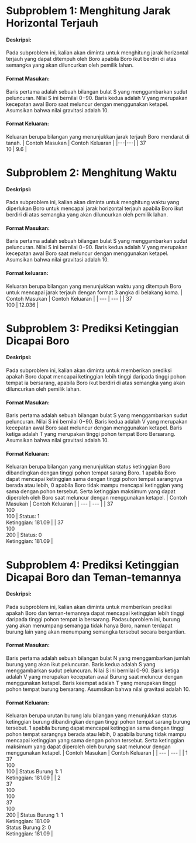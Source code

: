 # Subproblem 1: Menghitung Jarak Horizontal Terjauh

#### Deskripsi:

Pada subproblem ini, kalian akan diminta untuk menghitung jarak horizontal terjauh yang dapat ditempuh oleh Boro apabila Boro ikut berdiri di atas semangka yang akan diluncurkan oleh pemilik lahan.

#### Format Masukan:

Baris pertama adalah sebuah bilangan bulat S yang menggambarkan sudut peluncuran. Nilai S ini bernilai 0−90. Baris kedua adalah V yang merupakan kecepatan awal Boro saat meluncur dengan menggunakan ketapel. Asumsikan bahwa nilai gravitasi adalah 10.

#### Format Keluaran:

Keluaran berupa bilangan yang menunjukkan jarak terjauh Boro mendarat di tanah.
| Contoh Masukan | Contoh Keluaran |
|---|---|
| 37<br>10 | 9.6 |

# Subproblem 2: Menghitung Waktu

#### Deskripsi:

Pada subproblem ini, kalian akan diminta untuk menghitung waktu yang diperlukan Boro untuk mencapai jarak horizontal terjauh apabila Boro ikut berdiri di atas semangka yang akan diluncurkan oleh pemilik lahan.

#### Format Masukan:

Baris pertama adalah sebuah bilangan bulat S yang menggambarkan sudut peluncuran. Nilai S ini bernilai 0−90. Baris kedua adalah V yang merupakan kecepatan awal Boro saat meluncur dengan menggunakan ketapel. Asumsikan bahwa nilai gravitasi adalah 10.

#### Format keluaran:

Keluaran berupa bilangan yang menunjukkan waktu yang ditempuh Boro untuk mencapai jarak terjauh dengan format 3 angka di belakang koma.
| Contoh Masukan | Contoh Keluaran |
| --- | --- |
| 37<br>100 | 12.036 |

# Subproblem 3: Prediksi Ketinggian Dicapai Boro

#### Deskripsi:

Pada subproblem ini, kalian akan diminta untuk memberikan prediksi apakah Boro dapat mencapai ketinggian lebih tinggi daripada tinggi pohon tempat ia bersarang, apabila Boro ikut berdiri di atas semangka yang akan diluncurkan oleh pemilik lahan.

#### Format Masukan:

Baris pertama adalah sebuah bilangan bulat S yang menggambarkan sudut peluncuran. Nilai S ini bernilai 0−90. Baris kedua adalah V yang merupakan kecepatan awal Boro saat meluncur dengan menggunakan ketapel. Baris ketiga adalah T yang merupakan tinggi pohon tempat Boro Bersarang. Asumsikan bahwa nilai gravitasi adalah 10.

#### Format Keluaran:

Keluaran berupa bilangan yang menunjukkan status ketinggian Boro dibandingkan dengan tinggi pohon tempat sarang Boro. 1 apabila Boro dapat mencapai ketinggian sama dengan tinggi pohon tempat sarangnya berada atau lebih, 0 apabila Boro tidak mampu mencapai ketinggian yang sama dengan pohon tersebut. Serta ketinggian maksimum yang dapat diperoleh oleh Boro saat meluncur dengan menggunakan ketapel.
| Contoh Masukan | Contoh Keluaran |
| --- | --- |
| 37<br>100<br>100 | Status: 1<br>Ketinggian: 181.09 |
| 37<br>100<br>200 | Status: 0<br>Ketinggian: 181.09 |

# Subproblem 4: Prediksi Ketinggian Dicapai Boro dan Teman-temannya

#### Deskripsi:

Pada subproblem ini, kalian akan diminta untuk memberikan prediksi apakah Boro dan teman-temannya dapat mencapai ketinggian lebih tinggi daripada tinggi pohon tempat ia bersarang. Padasubproblem ini, burung yang akan menumpang semangga tidak hanya Boro, namun terdapat burung lain yang akan menumpang semangka tersebut secara bergantian.

#### Format Masukan:

Baris pertama adalah sebuah bilangan bulat N yang menggambarkan jumlah burung yang akan ikut peluncuran. Baris kedua adalah S yang menggambarkan sudut peluncuran. Nilai S ini bernilai 0-90. Baris ketiga adalah V yang merupakan kecepatan awal Burung saat meluncur dengan menggunakan ketapel. Baris keempat adalah T yang merupakan tinggi pohon tempat burung bersarang. Asumsikan bahwa nilai gravitasi adalah 10.

#### Format Keluaran:

Keluaran berupa urutan burung lalu bilangan yang menunjukkan status ketinggian burung dibandingkan dengan tinggi pohon tempat sarang burung tersebut. 1 apabila burung dapat mencapai ketinggian sama dengan tinggi pohon tempat sarangnya berada atau lebih, 0 apabila burung tidak mampu mencapai ketinggian yang sama dengan pohon tersebut. Serta ketinggian maksimum yang dapat diperoleh oleh burung saat meluncur dengan menggunakan ketapel.
| Contoh Masukan | Contoh Keluaran |
| --- | --- |
| 1<br>37<br>100<br>100 | Status Burung 1: 1<br>Ketinggian: 181.09 |
| 2<br>37<br>100<br>100<br>37<br>100<br>200 | Status Burung 1: 1<br>Ketinggian: 181.09<br>Status Burung 2: 0<br>Ketinggian: 181.09 |
